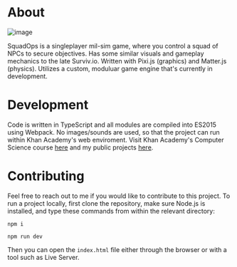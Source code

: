 # About

![image](https://github.com/J0m1ty/SquadOps/assets/60862595/8971ea94-eac2-445b-b896-b410d7a5cb28)

SquadOps is a singleplayer mil-sim game, where you control a squad of NPCs to secure objectives. Has some similar visuals and gameplay mechanics to the late Surviv.io. Written with Pixi.js (graphics) and Matter.js (physics). Utilizes a custom, moduluar game engine that's currently in development.

# Development

Code is written in TypeScript and all modules are compiled into ES2015 using Webpack. No images/sounds are used, so that the project can run within Khan Academy's web enviroment. Visit Khan Academy's Computer Science course [here](https://www.khanacademy.org/computing/computer-programming) and my public projects [here](https://www.khanacademy.org/profile/J0m1ty/projects).

# Contributing
Feel free to reach out to me if you would like to contribute to this project. To run a project locally, first clone the repository, make sure Node.js is installed, and type these commands from within the relevant directory:

```npm i```

```npm run dev```

Then you can open the `index.html` file either through the browser or with a tool such as Live Server.
